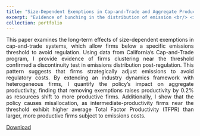 ```yaml
---
title: "Size-Dependent Exemptions in Cap-and-Trade and Aggregate Productivity"
excerpt: "Evidence of bunching in the distribution of emission <br/> <img src='/images/jmp_fusionne.png' width='800'/>"
collection: portfolio
---
```


<p align="justify"> This paper examines the long-term effects of size-dependent exemptions in cap-and-trade systems, which allow firms below a specific emissions threshold to avoid regulation. Using data from California’s Cap-and-Trade program, I provide evidence of firms clustering near the threshold confirmed a discontinuity test in emissions distribution post-regulation. This pattern suggests that firms strategically adjust emissions to avoid regulatory costs. By extending an industry dynamics framework with heterogeneous firms, I quantify the policy’s impact on aggregate productivity, finding that removing exemptions raises productivity by 0.2% as resources shift to more productive firms. Additionally, I show that the policy causes misallocation, as intermediate-productivity firms near the threshold exhibit higher average Total Factor Productivity (TFPR) than larger, more productive firms subject to emissions costs.


 <a href= "/files/JMP_Mouda.pdf"> Download </a>
